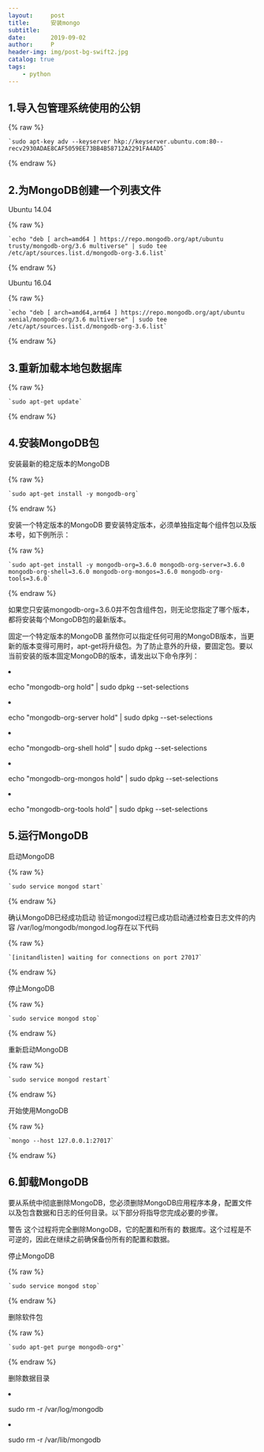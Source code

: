 ```yaml
---
layout:     post
title:      安装mongo
subtitle:   
date:       2019-09-02
author:     P
header-img: img/post-bg-swift2.jpg
catalog: true
tags:
    - python
---
```

## <a name="t0"></a> 1.导入包管理系统使用的公钥

{% raw %}
```
`sudo apt-key adv --keyserver hkp://keyserver.ubuntu.com:80--recv2930ADAE8CAF5059EE73BB4B58712A2291FA4AD5`
```
{% endraw %}

## <a name="t1"></a> 2.为MongoDB创建一个列表文件

Ubuntu 14.04

{% raw %}
```
`echo "deb [ arch=amd64 ] https://repo.mongodb.org/apt/ubuntu trusty/mongodb-org/3.6 multiverse" | sudo tee /etc/apt/sources.list.d/mongodb-org-3.6.list`
```
{% endraw %}

Ubuntu 16.04

{% raw %}
```
`echo "deb [ arch=amd64,arm64 ] https://repo.mongodb.org/apt/ubuntu xenial/mongodb-org/3.6 multiverse" | sudo tee /etc/apt/sources.list.d/mongodb-org-3.6.list`
```
{% endraw %}

## <a name="t2"></a> 3.重新加载本地包数据库

{% raw %}
```
`sudo apt-get update`
```
{% endraw %}

## <a name="t3"></a> 4.安装MongoDB包

安装最新的稳定版本的MongoDB

{% raw %}
```
`sudo apt-get install -y mongodb-org`
```
{% endraw %}

安装一个特定版本的MongoDB 
要安装特定版本，必须单独指定每个组件包以及版本号，如下例所示：

{% raw %}
```
`sudo apt-get install -y mongodb-org=3.6.0 mongodb-org-server=3.6.0 mongodb-org-shell=3.6.0 mongodb-org-mongos=3.6.0 mongodb-org-tools=3.6.0`
```
{% endraw %}

如果您只安装mongodb-org=3.6.0并不包含组件包，则无论您指定了哪个版本，都将安装每个MongoDB包的最新版本。

固定一个特定版本的MongoDB 
虽然你可以指定任何可用的MongoDB版本，当更新的版本变得可用时，apt-get将升级包。为了防止意外的升级，要固定包。要以当前安装的版本固定MongoDB的版本，请发出以下命令序列：

<li>
 

echo "mongodb-org hold" | sudo dpkg --set-selections

</li>
<li>
 

echo "mongodb-org-server hold" | sudo dpkg --set-selections

</li>
<li>
 

echo "mongodb-org-shell hold" | sudo dpkg --set-selections

</li>
<li>
 

echo "mongodb-org-mongos hold" | sudo dpkg --set-selections

</li>
<li>
 

echo "mongodb-org-tools hold" | sudo dpkg --set-selections

</li>

## <a name="t4"></a> 5.运行MongoDB

启动MongoDB

{% raw %}
```
`sudo service mongod start`
```
{% endraw %}

确认MongoDB已经成功启动 
验证mongod过程已成功启动通过检查日志文件的内容 /var/log/mongodb/mongod.log存在以下代码

{% raw %}
```
`[initandlisten] waiting for connections on port 27017`
```
{% endraw %}

停止MongoDB

{% raw %}
```
`sudo service mongod stop`
```
{% endraw %}

重新启动MongoDB

{% raw %}
```
`sudo service mongod restart`
```
{% endraw %}

开始使用MongoDB

{% raw %}
```
`mongo --host 127.0.0.1:27017`
```
{% endraw %}

## <a name="t5"></a> 6.卸载MongoDB

要从系统中彻底删除MongoDB，您必须删除MongoDB应用程序本身，配置文件以及包含数据和日志的任何目录。以下部分将指导您完成必要的步骤。

警告 
这个过程将完全删除MongoDB，它的配置和所有的 数据库。这个过程是不可逆的，因此在继续之前确保备份所有的配置和数据。

停止MongoDB

{% raw %}
```
`sudo service mongod stop`
```
{% endraw %}

删除软件包

{% raw %}
```
`sudo apt-get purge mongodb-org*`
```
{% endraw %}

删除数据目录

<li>
 

sudo rm -r /var/log/mongodb

</li>
<li>
 

sudo rm -r /var/lib/mongodb

</li>
